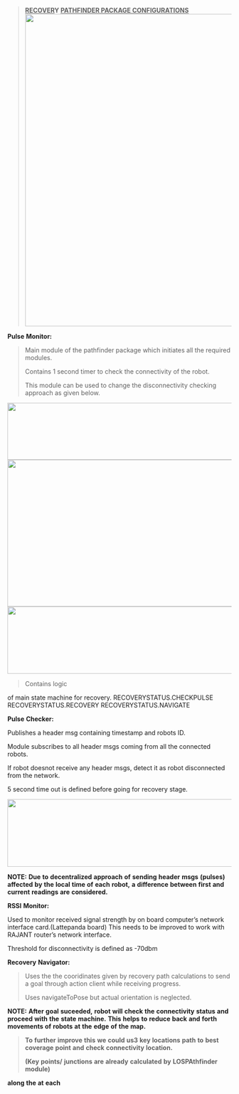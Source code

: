 > **<u>RECOVER</u>Y <u>PATHFINDER PACKAGE
> CONFIGURATIONS</u>**<img src="./h5dbsdff.png"
> style="width:6.69305in;height:7.31319in" />

**Pulse** **Monitor:**

> Main module of the pathfinder package which initiates all the required
> modules.
>
> Contains 1 second timer to check the connectivity of the robot.
>
> This module can be used to change the disconnectivity checking
> approach as given below.

<img src="./jbv4ellm.png"
style="width:8.01875in;height:1.33542in" /><img src="./vfpmhjyn.png"
style="width:7.44306in;height:3.42986in" /><img src="./2wqbganq.png"
style="width:7.325in;height:1.57708in" />

> Contains logic

of main state machine for recovery. RECOVERYSTATUS.CHECKPULSE
RECOVERYSTATUS.RECOVERY RECOVERYSTATUS.NAVIGATE

**Pulse** **Checker:**

Publishes a header msg containing timestamp and robots ID.

Module subscribes to all header msgs coming from all the connected
robots.

If robot doesnot receive any header msgs, detect it as robot
disconnected from the network.

5 second time out is defined before going for recovery stage.

<img src="./yvknahnr.png"
style="width:7.33472in;height:1.57986in" />

**NOTE:** **Due** **to** **decentralized** **approach** **of**
**sending** **header** **msgs** **(pulses)** **affected** **by** **the**
**local** **time** **of** **each** **robot,** **a** **difference**
**between** **first** **and** **current** **readings** **are**
**considered.**

**RSSI** **Monitor:**

Used to monitor received signal strength by on board computer’s network
interface card.(Lattepanda board) This needs to be improved to work with
RAJANT router’s network interface.

Threshold for disconnectivity is defined as -70dbm

**Recovery** **Navigator:**

> Uses the the cooridinates given by recovery path calculations to send
> a goal through action client while receiving progress.
>
> Uses navigateToPose but actual orientation is neglected.

**NOTE:** **After** **goal** **suceeded,** **robot** **will** **check**
**the** **connectivity** **status** **and** **proceed** **with** **the**
**state** **machine.** **This** **helps** **to** **reduce** **back**
**and** **forth** **movements** **of** **robots** **at** **the**
**edge** **of** **the** **map.**

> **To** **further** **improve** **this** **we** **could** **us3**
> **key** **locations** **path** **to** **best** **coverage** **point**
> **and** **check** **connectivity** **location.**
>
> **(Key** **points/** **junctions** **are** **already** **calculated**
> **by** **LOSPAthfinder** **module)**

**along** **the** **at** **each**
